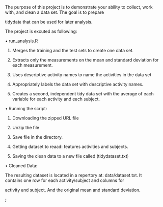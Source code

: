  
The purpose of this project is to demonstrate your ability to collect, work with, and clean a data set. The goal is to prepare

tidydata that can be used for later analysis.

The project is excuted as following:

• run_analysis.R

1. Merges the training and the test sets to create one data set.
 
2. Extracts only the measurements on the mean and standard deviation for each measurement.

3. Uses descriptive activity names to name the activities in the data set
 
4. Appropriately labels the data set with descriptive activity names.
 
5. Creates a second, independent tidy data set with the average of each variable for each activity and each subject.
 
• Running the script:

1. Downloading the zipped URL file
 
2. Unzip the file
 
3. Save file in the directory.
 
4. Getting dataset to reaad: features activities and subjects.
 
5. Saving the clean data to a new file called (tidydataset.txt)

• Cleaned Data:

The resulting dataset is located in a repertory at: data/dataset.txt. It contains one row for each activity/subject and columns for

activity and subject. And the original mean and standard deviation.










;
